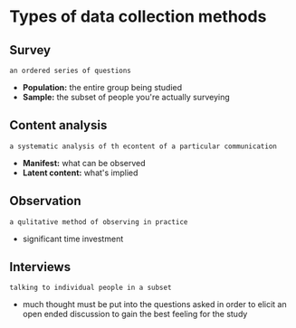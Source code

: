 # Types of data collection methods
## Survey
	an ordered series of questions
- **Population:** the entire group being studied
- **Sample:** the subset of people you're actually surveying
## Content analysis
	a systematic analysis of th econtent of a particular communication
- **Manifest:** what can be observed
- **Latent content:** what's implied
## Observation
	a qulitative method of observing in practice
- significant time investment
## Interviews
	talking to individual people in a subset
- much thought must be put into the questions asked in order to elicit an open ended discussion to gain the best feeling for the study
